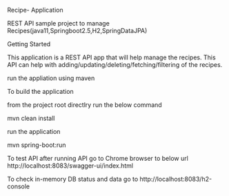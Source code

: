 Recipe- Application

REST API sample project to manage Recipes(java11,Springboot2.5,H2,SpringDataJPA)

Getting Started

This application is a REST API app that will help manage the recipes. This API can help with adding/updating/deleting/fetching/filtering of the recipes.

run the appliation using maven 

To build the application

from the project root directlry run the below command

   mvn clean install

run the application

   mvn spring-boot:run

To test API after running API go to Chrome browser to below url http://localhost:8083/swagger-ui/index.html

To check in-memory DB status and data go to http://localhost:8083/h2-console
